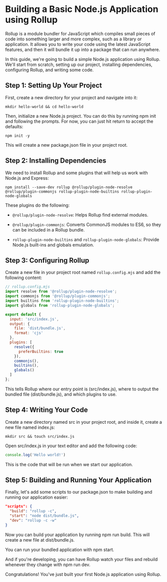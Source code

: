 # Building a Basic Node.js Application using Rollup

Rollup is a module bundler for JavaScript which compiles small pieces of code into something larger and more complex, such as a library or application. It allows you to write your code using the latest JavaScript features, and then it will bundle it up into a package that can run anywhere.

In this guide, we're going to build a simple Node.js application using Rollup. We'll start from scratch, setting up our project, installing dependencies, configuring Rollup, and writing some code.

## Step 1: Setting Up Your Project

First, create a new directory for your project and navigate into it:
 
```shell
mkdir hello-world && cd hello-world
```

Then, initialize a new Node.js project. You can do this by running npm init and following the prompts. For now, you can just hit return to accept the defaults:

```shell
npm init -y
```
 
This will create a new package.json file in your project root. 

## Step 2: Installing Dependencies

We need to install Rollup and some plugins that will help us work with Node.js and Express:

```shell
npm install --save-dev rollup @rollup/plugin-node-resolve @rollup/plugin-commonjs rollup-plugin-node-builtins rollup-plugin-node-globals
``` 

These plugins do the following:


- `@rollup/plugin-node-resolve`: Helps Rollup find external modules.

- `@rollup/plugin-commonjs`: Converts CommonJS modules to ES6, so they can be included in a Rollup bundle.

- `rollup-plugin-node-builtins` and `rollup-plugin-node-globals`: Provide Node.js built-ins and globals emulation.

## Step 3: Configuring Rollup

Create a new file in your project root named `rollup.config.mjs` and add the following content:

```js
// rollup.config.mjs
import resolve from '@rollup/plugin-node-resolve';
import commonjs from '@rollup/plugin-commonjs';
import builtins from 'rollup-plugin-node-builtins';
import globals from 'rollup-plugin-node-globals';

export default {
  input: 'src/index.js',
  output: {
    file: 'dist/bundle.js',
    format: 'cjs'
  },
  plugins: [
    resolve({
      preferBuiltins: true
    }),
    commonjs(),
    builtins(),
    globals()
  ]
};
```

This tells Rollup where our entry point is (src/index.js), where to output the bundled file (dist/bundle.js), and which plugins to use.

## Step 4: Writing Your Code

Create a new directory named src in your project root, and inside it, create a new file named index.js:

```shell
mkdir src && touch src/index.js
```

Open src/index.js in your text editor and add the following code:

```js
console.log('Hello world!')
```

This is the code that will be run when we start our application.

## Step 5: Building and Running Your Application

Finally, let's add some scripts to our package.json to make building and running our application easier:

```json
"scripts": {
  "build": "rollup -c",
  "start": "node dist/bundle.js",
  "dev": "rollup -c -w"
}
```

Now you can build your application by running npm run build. This will create a new file at dist/bundle.js.

You can run your bundled application with npm start.

And if you're developing, you can have Rollup watch your files and rebuild whenever they change with npm run dev.

Congratulations! You've just built your first Node.js application using Rollup.